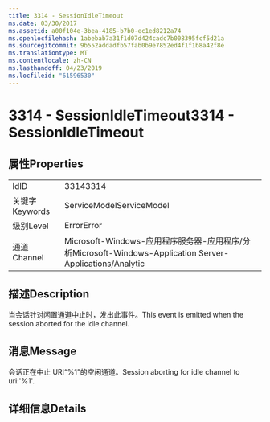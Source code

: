 ```yaml
---
title: 3314 - SessionIdleTimeout
ms.date: 03/30/2017
ms.assetid: a00f104e-3bea-4185-b7b0-ec1ed8212a74
ms.openlocfilehash: 1abebab7a31f1d07d424cadc7b008395fcf5d21a
ms.sourcegitcommit: 9b552addadfb57fab0b9e7852ed4f1f1b8a42f8e
ms.translationtype: MT
ms.contentlocale: zh-CN
ms.lasthandoff: 04/23/2019
ms.locfileid: "61596530"
---
```

# <a name="3314---sessionidletimeout"></a><span data-ttu-id="5c4f7-102">3314 - SessionIdleTimeout</span><span class="sxs-lookup"><span data-stu-id="5c4f7-102">3314 - SessionIdleTimeout</span></span>
## <a name="properties"></a><span data-ttu-id="5c4f7-103">属性</span><span class="sxs-lookup"><span data-stu-id="5c4f7-103">Properties</span></span>  
  
|||  
|-|-|  
|<span data-ttu-id="5c4f7-104">Id</span><span class="sxs-lookup"><span data-stu-id="5c4f7-104">ID</span></span>|<span data-ttu-id="5c4f7-105">3314</span><span class="sxs-lookup"><span data-stu-id="5c4f7-105">3314</span></span>|  
|<span data-ttu-id="5c4f7-106">关键字</span><span class="sxs-lookup"><span data-stu-id="5c4f7-106">Keywords</span></span>|<span data-ttu-id="5c4f7-107">ServiceModel</span><span class="sxs-lookup"><span data-stu-id="5c4f7-107">ServiceModel</span></span>|  
|<span data-ttu-id="5c4f7-108">级别</span><span class="sxs-lookup"><span data-stu-id="5c4f7-108">Level</span></span>|<span data-ttu-id="5c4f7-109">Error</span><span class="sxs-lookup"><span data-stu-id="5c4f7-109">Error</span></span>|  
|<span data-ttu-id="5c4f7-110">通道</span><span class="sxs-lookup"><span data-stu-id="5c4f7-110">Channel</span></span>|<span data-ttu-id="5c4f7-111">Microsoft-Windows-应用程序服务器-应用程序/分析</span><span class="sxs-lookup"><span data-stu-id="5c4f7-111">Microsoft-Windows-Application Server-Applications/Analytic</span></span>|  
  
## <a name="description"></a><span data-ttu-id="5c4f7-112">描述</span><span class="sxs-lookup"><span data-stu-id="5c4f7-112">Description</span></span>  
 <span data-ttu-id="5c4f7-113">当会话针对闲置通道中止时，发出此事件。</span><span class="sxs-lookup"><span data-stu-id="5c4f7-113">This event is emitted when the session aborted for the idle channel.</span></span>  
  
## <a name="message"></a><span data-ttu-id="5c4f7-114">消息</span><span class="sxs-lookup"><span data-stu-id="5c4f7-114">Message</span></span>  
 <span data-ttu-id="5c4f7-115">会话正在中止 URI“%1”的空闲通道。</span><span class="sxs-lookup"><span data-stu-id="5c4f7-115">Session aborting for idle channel to uri:'%1'.</span></span>  
  
## <a name="details"></a><span data-ttu-id="5c4f7-116">详细信息</span><span class="sxs-lookup"><span data-stu-id="5c4f7-116">Details</span></span>
